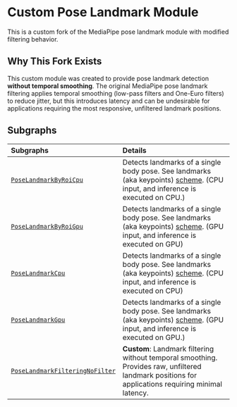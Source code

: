 # Custom Pose Landmark Module

This is a custom fork of the MediaPipe pose landmark module with modified filtering behavior.

## Why This Fork Exists

This custom module was created to provide pose landmark detection **without temporal smoothing**. The original MediaPipe pose landmark filtering applies temporal smoothing (low-pass filters and One-Euro filters) to reduce jitter, but this introduces latency and can be undesirable for applications requiring the most responsive, unfiltered landmark positions.

## Subgraphs

Subgraphs|Details
:--- | :---
[`PoseLandmarkByRoiCpu`](https://github.com/google-ai-edge/mediapipe/tree/master/mediapipe/modules/pose_landmark/pose_landmark_by_roi_cpu.pbtxt)| Detects landmarks of a single body pose. See landmarks (aka keypoints) [scheme](https://github.com/google-ai-edge/mediapipe/tree/master/mediapipe/modules/pose_landmark/pose_landmark_topology.svg). (CPU input, and inference is executed on CPU.)
[`PoseLandmarkByRoiGpu`](https://github.com/google-ai-edge/mediapipe/tree/master/mediapipe/modules/pose_landmark/pose_landmark_by_roi_gpu.pbtxt)| Detects landmarks of a single body pose. See landmarks (aka keypoints) [scheme](https://github.com/google-ai-edge/mediapipe/tree/master/mediapipe/modules/pose_landmark/pose_landmark_topology.svg). (GPU input, and inference is executed on GPU)
[`PoseLandmarkCpu`](https://github.com/google-ai-edge/mediapipe/tree/master/mediapipe/modules/pose_landmark/pose_landmark_cpu.pbtxt)| Detects landmarks of a single body pose. See landmarks (aka keypoints) [scheme](https://github.com/google-ai-edge/mediapipe/tree/master/mediapipe/modules/pose_landmark/pose_landmark_topology.svg). (CPU input, and inference is executed on CPU)
[`PoseLandmarkGpu`](https://github.com/google-ai-edge/mediapipe/tree/master/mediapipe/modules/pose_landmark/pose_landmark_gpu.pbtxt)| Detects landmarks of a single body pose. See landmarks (aka keypoints) [scheme](https://github.com/google-ai-edge/mediapipe/tree/master/mediapipe/modules/pose_landmark/pose_landmark_topology.svg). (GPU input, and inference is executed on GPU.)
[`PoseLandmarkFilteringNoFilter`](pose_landmark_filtering_nofilter.pbtxt)| **Custom**: Landmark filtering without temporal smoothing. Provides raw, unfiltered landmark positions for applications requiring minimal latency.

